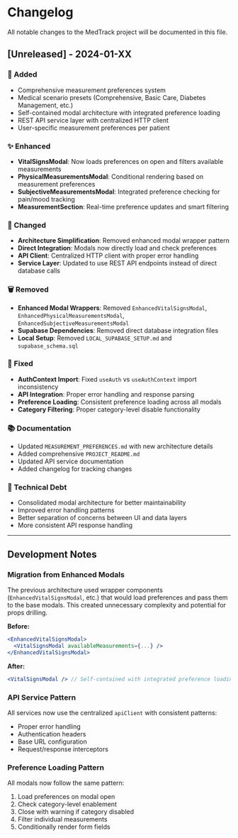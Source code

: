 # Changelog

All notable changes to the MedTrack project will be documented in this file.

## [Unreleased] - 2024-01-XX

### 🚀 Added
- Comprehensive measurement preferences system
- Medical scenario presets (Comprehensive, Basic Care, Diabetes Management, etc.)
- Self-contained modal architecture with integrated preference loading
- REST API service layer with centralized HTTP client
- User-specific measurement preferences per patient

### ✨ Enhanced
- **VitalSignsModal**: Now loads preferences on open and filters available measurements
- **PhysicalMeasurementsModal**: Conditional rendering based on measurement preferences
- **SubjectiveMeasurementsModal**: Integrated preference checking for pain/mood tracking
- **MeasurementSection**: Real-time preference updates and smart filtering

### 🔧 Changed
- **Architecture Simplification**: Removed enhanced modal wrapper pattern
- **Direct Integration**: Modals now directly load and check preferences
- **API Client**: Centralized HTTP client with proper error handling
- **Service Layer**: Updated to use REST API endpoints instead of direct database calls

### 🗑️ Removed
- **Enhanced Modal Wrappers**: Removed `EnhancedVitalSignsModal`, `EnhancedPhysicalMeasurementsModal`, `EnhancedSubjectiveMeasurementsModal`
- **Supabase Dependencies**: Removed direct database integration files
- **Local Setup**: Removed `LOCAL_SUPABASE_SETUP.md` and `supabase_schema.sql`

### 🐛 Fixed
- **AuthContext Import**: Fixed `useAuth` vs `useAuthContext` import inconsistency
- **API Integration**: Proper error handling and response parsing
- **Preference Loading**: Consistent preference loading across all modals
- **Category Filtering**: Proper category-level disable functionality

### 📚 Documentation
- Updated `MEASUREMENT_PREFERENCES.md` with new architecture details
- Added comprehensive `PROJECT_README.md`
- Updated API service documentation
- Added changelog for tracking changes

### 🔄 Technical Debt
- Consolidated modal architecture for better maintainability
- Improved error handling patterns
- Better separation of concerns between UI and data layers
- More consistent API response handling

---

## Development Notes

### Migration from Enhanced Modals
The previous architecture used wrapper components (`EnhancedVitalSignsModal`, etc.) that would load preferences and pass them to the base modals. This created unnecessary complexity and potential for props drilling.

**Before:**
```jsx
<EnhancedVitalSignsModal>
  <VitalSignsModal availableMeasurements={...} />
</EnhancedVitalSignsModal>
```

**After:**
```jsx
<VitalSignsModal /> // Self-contained with integrated preference loading
```

### API Service Pattern
All services now use the centralized `apiClient` with consistent patterns:
- Proper error handling
- Authentication headers
- Base URL configuration
- Request/response interceptors

### Preference Loading Pattern
All modals now follow the same pattern:
1. Load preferences on modal open
2. Check category-level enablement
3. Close with warning if category disabled
4. Filter individual measurements
5. Conditionally render form fields 